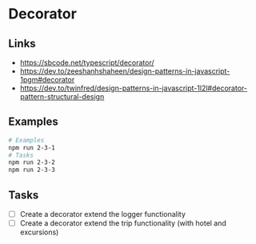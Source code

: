 # Decorator

## Links

- https://sbcode.net/typescript/decorator/
- https://dev.to/zeeshanhshaheen/design-patterns-in-javascript-1pgm#decorator
- https://dev.to/twinfred/design-patterns-in-javascript-1l2l#decorator-pattern-structural-design

## Examples

```bash
# Examples
npm run 2-3-1
# Tasks
npm run 2-3-2
npm run 2-3-3
```

## Tasks

- [ ] Create a decorator extend the logger functionality
- [ ] Create a decorator extend the trip functionality (with hotel and excursions)
